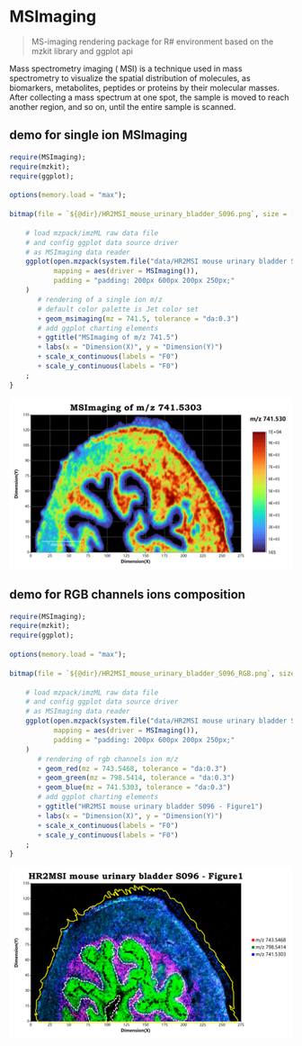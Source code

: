 # MSImaging

> MS-imaging rendering package for R# environment based on the mzkit library and ggplot api

Mass spectrometry imaging ( MSI) is a technique used in mass spectrometry to visualize the spatial distribution of molecules, as biomarkers, metabolites, peptides or proteins by their molecular masses. After collecting a mass spectrum at one spot, the sample is moved to reach another region, and so on, until the entire sample is scanned.

## demo for single ion MSImaging

```r
require(MSImaging);
require(mzkit);
require(ggplot);

options(memory.load = "max");

bitmap(file = `${@dir}/HR2MSI_mouse_urinary_bladder_S096.png`, size = [4000, 2500]) {
    
    # load mzpack/imzML raw data file
    # and config ggplot data source driver 
    # as MSImaging data reader
    ggplot(open.mzpack(system.file("data/HR2MSI mouse urinary bladder S096 - Figure1.cdf", package = "MSImaging")), 
           mapping = aes(driver = MSImaging()), 
           padding = "padding: 200px 600px 200px 250px;"
    ) 
       # rendering of a single ion m/z
       # default color palette is Jet color set
       + geom_msimaging(mz = 741.5, tolerance = "da:0.3")
       # add ggplot charting elements
       + ggtitle("MSImaging of m/z 741.5")
       + labs(x = "Dimension(X)", y = "Dimension(Y)")
       + scale_x_continuous(labels = "F0")
       + scale_y_continuous(labels = "F0")
    ;
}
```

![](./docs/HR2MSI_mouse_urinary_bladder_S096.png)

## demo for RGB channels ions composition

```r
require(MSImaging);
require(mzkit);
require(ggplot);

options(memory.load = "max");

bitmap(file = `${@dir}/HR2MSI_mouse_urinary_bladder_S096_RGB.png`, size = [3300, 2000]) {
    
    # load mzpack/imzML raw data file
    # and config ggplot data source driver 
    # as MSImaging data reader
    ggplot(open.mzpack(system.file("data/HR2MSI mouse urinary bladder S096 - Figure1.cdf", package = "MSImaging")), 
           mapping = aes(driver = MSImaging()), 
           padding = "padding: 200px 600px 200px 250px;"
    ) 
       # rendering of rgb channels ion m/z
       + geom_red(mz = 743.5468, tolerance = "da:0.3")
       + geom_green(mz = 798.5414, tolerance = "da:0.3")
       + geom_blue(mz = 741.5303, tolerance = "da:0.3")
       # add ggplot charting elements
       + ggtitle("HR2MSI mouse urinary bladder S096 - Figure1")
       + labs(x = "Dimension(X)", y = "Dimension(Y)")
       + scale_x_continuous(labels = "F0")
       + scale_y_continuous(labels = "F0")
    ;
}
```

![](./docs/HR2MSI_mouse_urinary_bladder_S096_RGB.png)